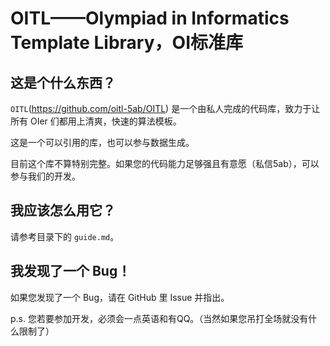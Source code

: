 # OITL——Olympiad in Informatics Template Library，OI标准库
## 这是个什么东西？
`OITL`(https://github.com/oitl-5ab/OITL) 是一个由私人完成的代码库，致力于让所有 OIer 们都用上清爽，快速的算法模板。

这是一个可以引用的库，也可以参与数据生成。

目前这个库不算特别完整。如果您的代码能力足够强且有意愿（私信5ab），可以参与我们的开发。
## 我应该怎么用它？
请参考目录下的 `guide.md`。
## 我发现了一个 Bug！
如果您发现了一个 Bug，请在 GitHub 里 Issue 并指出。

p.s. 您若要参加开发，必须会一点英语和有QQ。（当然如果您吊打全场就没有什么限制了）
